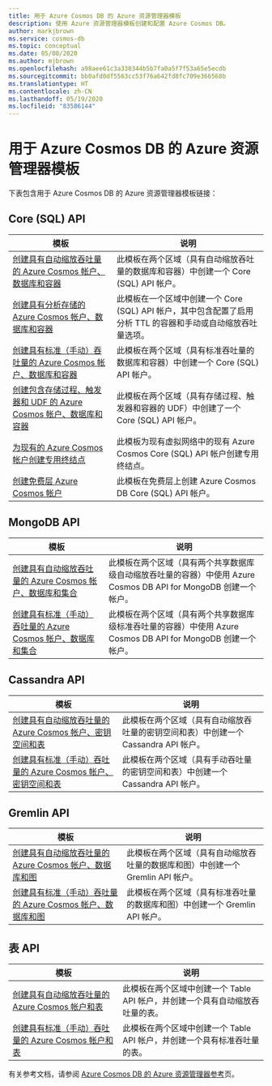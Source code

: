 ```yaml
---
title: 用于 Azure Cosmos DB 的 Azure 资源管理器模板
description: 使用 Azure 资源管理器模板创建和配置 Azure Cosmos DB。
author: markjbrown
ms.service: cosmos-db
ms.topic: conceptual
ms.date: 05/08/2020
ms.author: mjbrown
ms.openlocfilehash: a98aee61c3a330344b5b7fa0a5f7f53a65e5ecdb
ms.sourcegitcommit: bb0afd0df5563cc53f76a642fd8fc709e366568b
ms.translationtype: HT
ms.contentlocale: zh-CN
ms.lasthandoff: 05/19/2020
ms.locfileid: "83586144"
---
```

# <a name="azure-resource-manager-templates-for-azure-cosmos-db"></a>用于 Azure Cosmos DB 的 Azure 资源管理器模板

下表包含用于 Azure Cosmos DB 的 Azure 资源管理器模板链接：

## <a name="core-sql-api"></a>Core (SQL) API

|**模板**|**说明**|
|---|---|
|[创建具有自动缩放吞吐量的 Azure Cosmos 帐户、数据库和容器](manage-sql-with-resource-manager.md#create-autoscale) | 此模板在两个区域（具有自动缩放吞吐量的数据库和容器）中创建一个 Core (SQL) API 帐户。 |
|[创建具有分析存储的 Azure Cosmos 帐户、数据库和容器](manage-sql-with-resource-manager.md#create-analytical-store) | 此模板在一个区域中创建一个 Core (SQL) API 帐户，其中包含配置了启用分析 TTL 的容器和手动或自动缩放吞吐量选项。 |
|[创建具有标准（手动）吞吐量的 Azure Cosmos 帐户、数据库和容器](manage-sql-with-resource-manager.md#create-manual) | 此模板在两个区域（具有标准吞吐量的数据库和容器）中创建一个 Core (SQL) API 帐户。 |
|[创建包含存储过程、触发器和 UDF 的 Azure Cosmos 帐户、数据库和容器](manage-sql-with-resource-manager.md#create-sproc) | 此模板在两个区域（具有存储过程、触发器和容器的 UDF）中创建了一个 Core (SQL) API 帐户。 |
|[为现有的 Azure Cosmos 帐户创建专用终结点](how-to-configure-private-endpoints.md#create-a-private-endpoint-by-using-a-resource-manager-template) |  此模板为现有虚拟网络中的现有 Azure Cosmos Core (SQL) API 帐户创建专用终结点。 |
|[创建免费层 Azure Cosmos 帐户](manage-sql-with-resource-manager.md#free-tier) |  此模板在免费层上创建 Azure Cosmos DB Core (SQL) API 帐户。 |

## <a name="mongodb-api"></a>MongoDB API

|**模板**|**说明**|
|---| ---|
|[创建具有自动缩放吞吐量的 Azure Cosmos 帐户、数据库和集合](manage-mongodb-with-resource-manager.md#create-autoscale) | 此模板在两个区域（具有两个共享数据库级自动缩放吞吐量的容器）中使用 Azure Cosmos DB API for MongoDB 创建一个帐户。 |
|[创建具有标准（手动）吞吐量的 Azure Cosmos 帐户、数据库和集合](manage-mongodb-with-resource-manager.md#create-manual) | 此模板在两个区域（具有两个共享数据库级标准吞吐量的容器）中使用 Azure Cosmos DB API for MongoDB 创建一个帐户。 |

## <a name="cassandra-api"></a>Cassandra API

|**模板**|**说明**|
|---| ---|
|[创建具有自动缩放吞吐量的 Azure Cosmos 帐户、密钥空间和表](manage-cassandra-with-resource-manager.md#create-autoscale) | 此模板在两个区域（具有自动缩放吞吐量的密钥空间和表）中创建一个 Cassandra API 帐户。 |
|[创建具有标准（手动）吞吐量的 Azure Cosmos 帐户、密钥空间和表](manage-cassandra-with-resource-manager.md#create-manual) | 此模板在两个区域（具有手动吞吐量的密钥空间和表）中创建一个 Cassandra API 帐户。 |

## <a name="gremlin-api"></a>Gremlin API

|**模板**|**说明**|
|---| ---|
|[创建具有自动缩放吞吐量的 Azure Cosmos 帐户、数据库和图](manage-gremlin-with-resource-manager.md#create-autoscale) | 此模板在两个区域（具有自动缩放吞吐量的数据库和图）中创建一个 Gremlin API 帐户。 |
|[创建具有标准（手动）吞吐量的 Azure Cosmos 帐户、数据库和图](manage-gremlin-with-resource-manager.md#create-manual) | 此模板在两个区域（具有标准吞吐量的数据库和图）中创建一个 Gremlin API 帐户。 |

## <a name="table-api"></a>表 API

|**模板**|**说明**|
|---| ---|
|[创建具有自动缩放吞吐量的 Azure Cosmos 帐户和表](manage-table-with-resource-manager.md#create-autoscale) | 此模板在两个区域中创建一个 Table API 帐户，并创建一个具有自动缩放吞吐量的表。 |
|[创建具有标准（手动）吞吐量的 Azure Cosmos 帐户和表](manage-table-with-resource-manager.md#create-manual) | 此模板在两个区域中创建一个 Table API 帐户，并创建一个具有标准吞吐量的表。 |

有关参考文档，请参阅 [Azure Cosmos DB 的 Azure 资源管理器参考](/azure/templates/microsoft.documentdb/allversions)页。
